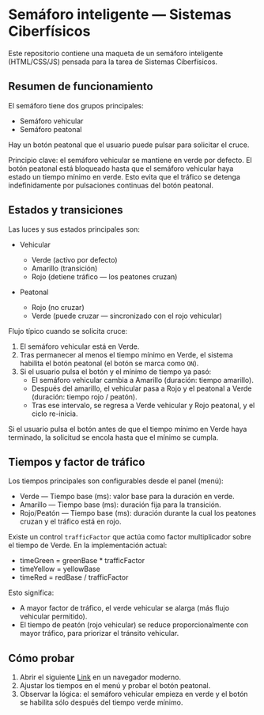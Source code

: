 # Semáforo inteligente — Sistemas Ciberfísicos

Este repositorio contiene una maqueta de un semáforo inteligente (HTML/CSS/JS) pensada para la tarea de Sistemas Ciberfísicos.

## Resumen de funcionamiento

El semáforo tiene dos grupos principales:
- Semáforo vehicular
- Semáforo peatonal

Hay un botón peatonal que el usuario puede pulsar para solicitar el cruce.

Principio clave: el semáforo vehicular se mantiene en verde por defecto. El botón peatonal está bloqueado hasta que el semáforo vehicular haya estado un tiempo mínimo en verde. Esto evita que el tráfico se detenga indefinidamente por pulsaciones continuas del botón peatonal.

## Estados y transiciones

Las luces y sus estados principales son:

- Vehicular
	- Verde (activo por defecto)
	- Amarillo (transición)
	- Rojo (detiene tráfico — los peatones cruzan)

- Peatonal
	- Rojo (no cruzar)
	- Verde (puede cruzar — sincronizado con el rojo vehicular)

Flujo típico cuando se solicita cruce:
1. El semáforo vehicular está en Verde.
2. Tras permanecer al menos el tiempo mínimo en Verde, el sistema habilita el botón peatonal (el botón se marca como `ON`).
3. Si el usuario pulsa el botón y el mínimo de tiempo ya pasó:
	 - El semáforo vehicular cambia a Amarillo (duración: tiempo amarillo).
	 - Después del amarillo, el vehicular pasa a Rojo y el peatonal a Verde (duración: tiempo rojo / peatón).
	 - Tras ese intervalo, se regresa a Verde vehicular y Rojo peatonal, y el ciclo re-inicia.

Si el usuario pulsa el botón antes de que el tiempo mínimo en Verde haya terminado, la solicitud se encola hasta que el mínimo se cumpla.

## Tiempos y factor de tráfico

Los tiempos principales son configurables desde el panel (menú):
- Verde — Tiempo base (ms): valor base para la duración en verde.
- Amarillo — Tiempo base (ms): duración fija para la transición.
- Rojo/Peatón — Tiempo base (ms): duración durante la cual los peatones cruzan y el tráfico está en rojo.

Existe un control `trafficFactor` que actúa como factor multiplicador sobre el tiempo de Verde. En la implementación actual:
- timeGreen = greenBase * trafficFactor
- timeYellow = yellowBase
- timeRed = redBase / trafficFactor

Esto significa:
- A mayor factor de tráfico, el verde vehicular se alarga (más flujo vehicular permitido).
- El tiempo de peatón (rojo vehicular) se reduce proporcionalmente con mayor tráfico, para priorizar el tránsito vehicular.

## Cómo probar

1. Abrir el siguiente [Link](https://semaforo-inteligente.vercel.app/) en un navegador moderno.
2. Ajustar los tiempos en el menú y probar el botón peatonal.
3. Observar la lógica: el semáforo vehicular empieza en verde y el botón se habilita sólo después del tiempo verde mínimo.
